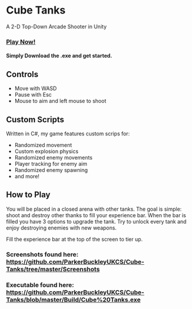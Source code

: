 # Cube Tanks
 A 2-D Top-Down Arcade Shooter in Unity
### [Play Now!](https://github.com/ParkerBuckleyUKCS/Cube-Tanks/blob/master/Build/Cube%20Tanks.exe)
#### Simply Download the .exe and get started.

## Controls
* Move with WASD
* Pause with Esc
* Mouse to aim and left mouse to shoot

## Custom Scripts
Written in C#, my game features custom scrips for:
* Randomized movement 
* Custom explosion physics
* Randomized enemy movements
* Player tracking for enemy aim
* Randomized enemy spawning
* and more!

## How to Play
You will be placed in a closed arena with other tanks.
The goal is simple: shoot and destroy other thanks to fill your experience bar.
When the bar is filled you have 3 options to upgrade the tank. 
Try to unlock every tank and enjoy destroying enemies with new weapons.

Fill the experience bar at the top of the screen to tier up.

### Screenshots found here: https://github.com/ParkerBuckleyUKCS/Cube-Tanks/tree/master/Screenshots

### Executable found here: https://github.com/ParkerBuckleyUKCS/Cube-Tanks/blob/master/Build/Cube%20Tanks.exe

